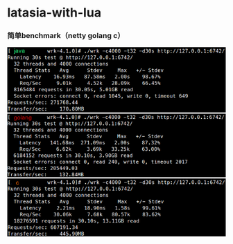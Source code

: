 # latasia-with-lua

### 简单benchmark（netty golang c） 

![netty](https://github.com/e7/latasia-with-lua/blob/master/readme/wrk-netty.png)
![golang](https://github.com/e7/latasia-with-lua/blob/master/readme/wrk-gohttp.png)
![c](https://github.com/e7/latasia-with-lua/blob/master/readme/wrk-latasia.png)
